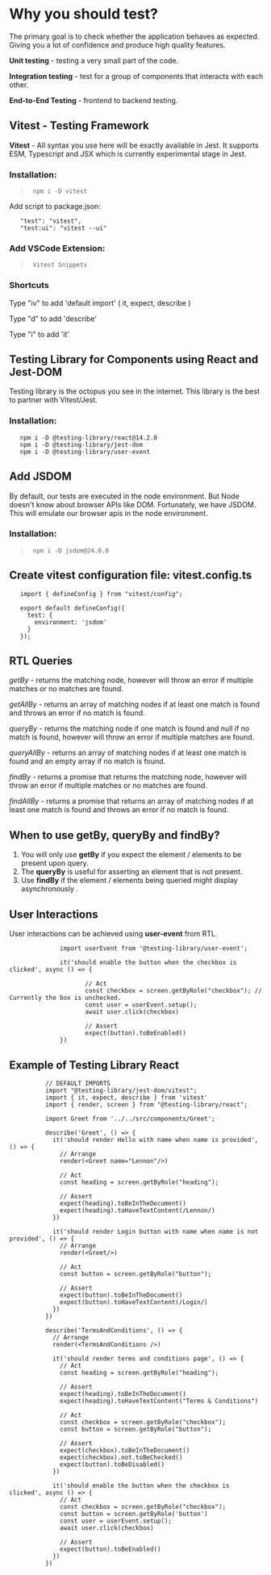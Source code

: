 # Why you should test?
The primary goal is to check whether the application behaves as expected. Giving you a lot of confidence and produce high quality features.

**Unit testing** - testing a very small part of the code.

**Integration testing** - test for a group of components that interacts with each other.

**End-to-End Testing** - frontend to backend testing.

## Vitest - Testing Framework
**Vitest** - All syntax you use here will be exactly available in Jest. It supports ESM, Typescript and JSX which is currently experimental stage in Jest.

### Installation: 
>      npm i -D vitest

Add script to package.json:
>      
       "test": "vitest",
       "test:ui": "vitest --ui"

### Add VSCode Extension:
>      Vitest Snippets

### Shortcuts
Type "iv" to add 'default import' ( it, expect, describe )

Type "d" to add 'describe'

Type "i" to add 'it'

## Testing Library for Components using React and Jest-DOM 

Testing library is the octopus you see in the internet. This library is the best to partner with Vitest/Jest.

### Installation: 
>       
       npm i -D @testing-library/react@14.2.0
       npm i -D @testing-library/jest-dom
       npm i -D @testing-library/user-event


## Add JSDOM
By default, our tests are executed in the node environment. But Node doesn't know about browser APIs like DOM. Fortunately, we have JSDOM. This will emulate our browser apis in the node environment.

### Installation: 
>      npm i -D jsdom@24.0.0

## Create vitest configuration file: vitest.config.ts
>       
       import { defineConfig } from "vitest/config";

       export default defineConfig({
         test: {
           environment: 'jsdom'
         }
       });

## RTL Queries
*getBy* - returns the matching node, however will throw an error if multiple matches or no matches are found.

*getAllBy* - returns an array of matching nodes if at least one match is found and throws an error if no match is found.


*queryBy* - returns the matching node if one match is found and null if no match is found, however will throw an error if multiple matches are found.

*queryAllBy* - returns an array of matching nodes if at least one match is found and an empty array if no match is found.


*findBy* - returns a promise that returns the matching node, however will throw an error if multiple matches or no matches are found.

*findAllBy* - returns a promise that returns an array of matching nodes if at least one match is found and throws an error if no match is found.

## When to use getBy, queryBy and findBy?
1. You will only use **getBy** if you expect the element / elements to be present upon query.
2. The **queryBy** is useful for asserting an element that is not present.
3. Use **findBy** if the element / elements being queried might display asynchronously .

## User Interactions
User interactions can be achieved using **user-event** from RTL.
>              
                  import userEvent from '@testing-library/user-event';
                  
                  it('should enable the button when the checkbox is clicked', async () => {
                         
                         // Act
                         const checkbox = screen.getByRole("checkbox"); // Currently the box is unchecked.
                         const user = userEvent.setup();
                         await user.click(checkbox)
       
                         // Assert
                         expect(button).toBeEnabled()
                  })
               
## Example of Testing Library React
>              
              // DEFAULT IMPORTS
              import "@testing-library/jest-dom/vitest";
              import { it, expect, describe } from 'vitest'
              import { render, screen } from "@testing-library/react";
              
              import Greet from '../../src/components/Greet';
              
              describe('Greet', () => {
                it('should render Hello with name when name is provided', () => {
                  // Arrange
                  render(<Greet name="Lennon"/>)
                  
                  // Act
                  const heading = screen.getByRole("heading");

                  // Assert
                  expect(heading).toBeInTheDocument()
                  expect(heading).toHaveTextContent(/Lennon/)
                })
              
                it('should render Login button with name when name is not provided', () => {
                  // Arrange
                  render(<Greet/>)
                  
                  // Act
                  const button = screen.getByRole("button");
                  
                  // Assert
                  expect(button).toBeInTheDocument()
                  expect(button).toHaveTextContent(/Login/)
                })
              })
              
              describe('TermsAndConditions', () => {
                // Arrange
                render(<TermsAndConditions />)
                
                it('should render terms and conditions page', () => {
                  // Act
                  const heading = screen.getByRole("heading");
                  
                  // Assert
                  expect(heading).toBeInTheDocument()
                  expect(heading).toHaveTextContent("Terms & Conditions")
                  
                  // Act
                  const checkbox = screen.getByRole("checkbox");
                  const button = screen.getByRole("button");
              
                  // Assert
                  expect(checkbox).toBeInTheDocument()
                  expect(checkbox).not.toBeChecked()
                  expect(button).toBeDisabled()
                })
              
                it('should enable the button when the checkbox is clicked', async () => {
                  // Act
                  const checkbox = screen.getByRole("checkbox");
                  const button = screen.getByRole('button')
                  const user = userEvent.setup();
                  await user.click(checkbox)
              
                  // Assert
                  expect(button).toBeEnabled()
                })
              })


